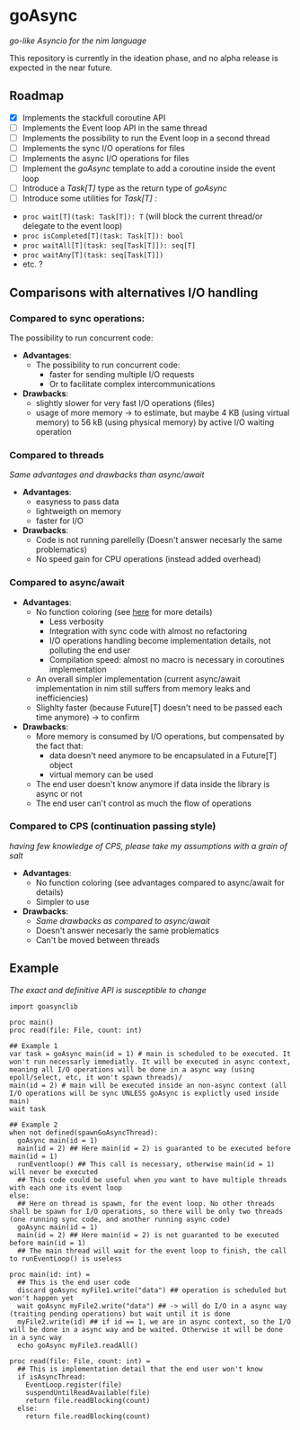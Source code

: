 # goAsync

_go-like Asyncio for the nim language_

This repository is currently in the ideation phase, and no alpha release is expected in the near future.

## Roadmap

- [X] Implements the stackfull coroutine API
- [ ] Implements the Event loop API in the same thread
- [ ] Implements the possibility to run the Event loop in a second thread
- [ ] Implements the sync I/O operations for files
- [ ] Implements the async I/O operations for files
- [ ] Implement the *goAsync* template to add a coroutine inside the event loop
- [ ] Introduce a *Task[T]* type as the return type of *goAsync*
- [ ] Introduce some utilities for *Task[T]* :
 - `proc wait[T](task: Task[T]): T` (will block the current thread/or delegate to the event loop)
 - `proc isCompleted[T](task: Task[T]): bool`
 - `proc waitAll[T](task: seq[Task[T]]): seq[T]`
 - `proc waitAny[T](task: seq[Task[T]])`
 - etc. ?

## Comparisons with alternatives I/O handling

### Compared to sync operations:

The possibility to run concurrent code:

- **Advantages**:
  - The possibility to run concurrent code:
    - faster for sending multiple I/O requests
    - Or to facilitate complex intercommunications
- **Drawbacks**:
  - slightly slower for very fast I/O operations (files)
  - usage of more memory -> to estimate, but maybe 4 KB (using virtual memory) to 56 kB (using physical memory) by active I/O waiting operation

### Compared to threads
_Same advantages and drawbacks than async/await_

- **Advantages**:
  - easyness to pass data
  - lightweigth on memory
  - faster for I/O
- **Drawbacks**:
  - Code is not running parellelly (Doesn't answer necesarly the same problematics)
  - No speed gain for CPU operations (instead added overhead)

### Compared to async/await

- **Advantages**:
  - No function coloring (see [here](https://journal.stuffwithstuff.com/2015/02/01/what-color-is-your-function/) for more details)
    - Less verbosity
    - Integration with sync code with almost no refactoring
    - I/O operations handling become implementation details, not polluting the end user
    - Compilation speed: almost no macro is necessary in coroutines implementation
  - An overall simpler implementation (current async/await implementation in nim still suffers from memory leaks and inefficiencies)
  - Slighlty faster (because Future[T] doesn't need to be passed each time anymore) -> to confirm
- **Drawbacks**:
    - More memory is consumed by I/O operations, but compensated by the fact that:
        - data doesn't need anymore to be encapsulated in a Future[T] object
        - virtual memory can be used
    - The end user doesn't know anymore if data inside the library is async or not
    - The end user can't control as much the flow of operations

### Compared to CPS (continuation passing style)
_having few knowledge of CPS, please take my assumptions with a grain of salt_

- **Advantages**:
  - No function coloring (see advantages compared to async/await for details)
  - Simpler to use
- **Drawbacks**:
  - _Same drawbacks as compared to async/await_
  - Doesn't answer necesarly the same problematics
  - Can't be moved between threads

## Example
_The exact and definitive API is susceptible to change_
```
import goasynclib

proc main()
proc read(file: File, count: int)

## Example 1
var task = goAsync main(id = 1) # main is scheduled to be executed. It won't run necessarly immediatly. It will be executed in async context, meaning all I/O operations will be done in a async way (using epoll/select, etc, it won't spawn threads)/
main(id = 2) # main will be executed inside an non-async context (all I/O operations will be sync UNLESS goAsync is explictly used inside main)
wait task

## Example 2
when not defined(spawnGoAsyncThread):
  goAsync main(id = 1)
  main(id = 2) ## Here main(id = 2) is guaranted to be executed before main(id = 1)
  runEventloop() ## This call is necessary, otherwise main(id = 1) will never be executed
  ## This code could be useful when you want to have multiple threads with each one its event loop
else:
  ## Here on thread is spawn, for the event loop. No other threads shall be spawn for I/O operations, so there will be only two threads (one running sync code, and another running async code)
  goAsync main(id = 1)
  main(id = 2) ## Here main(id = 2) is not guaranted to be executed before main(id = 1)
  ## The main thread will wait for the event loop to finish, the call to runEventLoop() is useless

proc main(id: int) =
  ## This is the end user code
  discard goAsync myFile1.write("data") ## operation is scheduled but won't happen yet
  wait goAsync myFile2.write("data") ## -> will do I/O in a async way (traiting pending operations) but wait until it is done
  myFile2.write(id) ## if id == 1, we are in async context, so the I/O will be done in a async way and be waited. Otherwise it will be done in a sync way
  echo goAsync myFile3.readAll()

proc read(file: File, count: int) =
  ## This is implementation detail that the end user won't know
  if isAsyncThread:
    EventLoop.register(file)
    suspendUntilReadAvailable(file)
    return file.readBlocking(count)
  else:
    return file.readBlocking(count)
```
